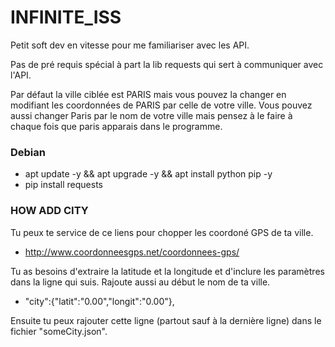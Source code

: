 # INFINITE_ISS

Petit soft dev en vitesse pour me familiariser avec les API.

Pas de pré requis spécial à part la lib requests qui sert à communiquer avec l'API.

Par défaut la ville ciblée est PARIS mais vous pouvez la changer en modifiant les coordonnées de PARIS par celle de votre ville.
Vous pouvez aussi changer Paris par le nom de votre ville mais pensez à le faire à chaque fois que paris apparais dans le programme.

### Debian

* apt update -y && apt upgrade -y && apt install python pip -y
* pip install requests

### HOW ADD CITY

Tu peux te service de ce liens pour chopper les coordoné GPS de ta ville.

* http://www.coordonneesgps.net/coordonnees-gps/

Tu as besoins d'extraire la latitude et la longitude et d'inclure les paramètres dans la ligne qui suis.
Rajoute aussi au début le nom de ta ville.

* "city":{"latit":"0.00","longit":"0.00"},

Ensuite tu peux rajouter cette ligne (partout sauf à la dernière ligne) dans le fichier "someCity.json".
